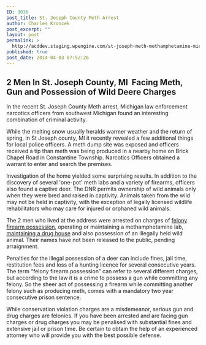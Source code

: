 ```yaml
---
ID: 3036
post_title: St. Joseph County Meth Arrest
author: Charles Kronzek
post_excerpt: ""
layout: post
permalink: >
  http://acddev.staging.wpengine.com/st-joseph-meth-methamphetamine-michigan-criminal-defense-attorney-blog.html
published: true
post_date: 2014-04-03 07:52:26
---
```

<h2 dir="ltr">2 Men In St. Joseph County, MI  Facing Meth, Gun and Possession of Wild Deere Charges</h2>
In the recent St. Joseph County Meth arrest, Michigan law enforcement narcotics officers from southwest Michigan found an interesting combination of criminal activity.

While the melting snow usually heralds warmer weather and the return of spring, in St Joseph county, MI it recently revealed a few additional things for local police officers. A meth dump site was exposed and officers received a tip than meth was being produced in a nearby home on Brick Chapel Road in Constantine Township. Narcotics Officers obtained a warrant to enter and search the premises.

Investigation of the home yielded some surprising results. In addition to the discovery of several 'one-pot' meth labs and a variety of firearms, officers also found a captive deer. The DNR permits ownership of wild animals only when they were bred and raised in captivity. Animals taken from the wild may not be held in captivity, with the exception of legally licensed wildlife rehabilitators who may care for injured or orphaned wild animals.

The 2 men who lived at the address were arrested on charges of <a href="http://acddev.staging.wpengine.com/firearm-charges.html">felony firearm possession,</a> operating or maintaining a methamphetamine lab, <a href="http://acddev.staging.wpengine.com/methamphetamine.html">maintaining a drug house</a> and also possession of an illegally held wild animal. Their names have not been released to the public, pending arraignment.

Penalties for the illegal possession of a deer can include fines, jail time, restitution fees and loss of a hunting licence for several consecutive years. The term “felony firearm possession” can refer to several different charges, but according to the law it is a crime to possess a gun while committing any felony. So the sheer act of possessing a firearm while committing another felony such as producing meth, comes with a mandatory two year consecutive prison sentence.

While conservation violation charges are a misdemeanor, serious gun and drug charges are felonies. If you have been arrested and are facing gun charges or drug charges you may be penalised with substantial fines and extensive jail or prison time. Be certain to obtain the help of an experienced attorney who will provide you with the best possible defense.